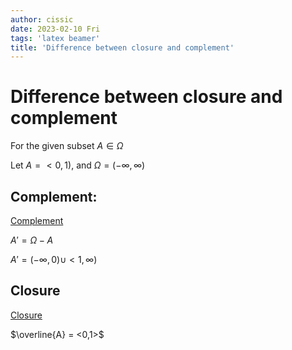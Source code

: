 ```yaml
---
author: cissic
date: 2023-02-10 Fri
tags: 'latex beamer'
title: 'Difference between closure and complement'
---
```



# Difference between closure and complement

For the given subset $A \in \Omega$

Let $A = <0,1)$, and $\Omega = (-\infty, \infty)$


## Complement:

[Complement](https://en.wikipedia.org/wiki/Complement_(set_theory))

$A' = \Omega - A$

$A' = (-\infty, 0) \cup <1, \infty)$


## Closure

[Closure](https://en.wikipedia.org/wiki/Closure_(topology))

$\overline{A} = <0,1>$


